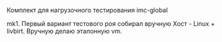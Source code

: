 Комплект для нагрузочного тестирования imc-global

mk1.
Первый вариант тестового роя собирал вручную
Хост - Linux + livbirt.
Вручную делаю эталонную vm.
